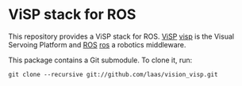 ViSP stack for ROS
==================

This repository provides a ViSP stack for ROS. [ViSP] [visp] is the
Visual Servoing Platform and [ROS] [ros] a robotics middleware.


This package contains a Git submodule. To clone it, run:

    git clone --recursive git://github.com/laas/vision_visp.git


[visp]: http://www.irisa.fr/lagadic/visp/visp.html
[ros]: http://www.ros.org
